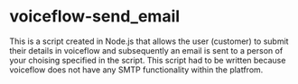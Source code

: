 # voiceflow-send_email
This is a script created in Node.js that allows the user (customer) to submit their details in voiceflow and subsequently an email is sent to a person of your choising specified in the script. This script had to be written because voiceflow does not have any SMTP functionality within the platfrom.
